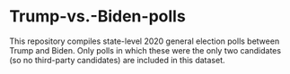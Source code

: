 # Trump-vs.-Biden-polls
This repository compiles state-level 2020 general election polls between Trump and Biden. Only polls in which these were the only two candidates (so no third-party candidates) are included in this dataset.
